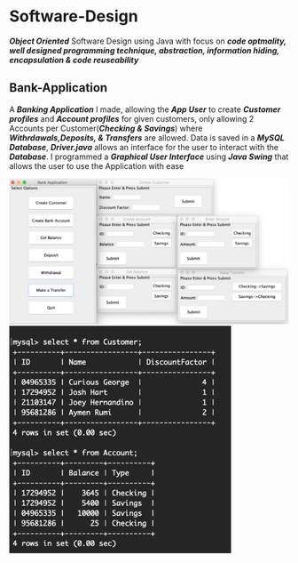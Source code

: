 # Software-Design

**_Object Oriented_** Software Design using Java with focus on **_code optmality, well designed programming technique, abstraction, information hiding, encapsulation & code reuseability_**



## Bank-Application

A **_Banking Application_** I made, allowing the **_App User_** to create **_Customer profiles_** and **_Account profiles_** for given customers, only allowing 2 Accounts per Customer(**_Checking & Savings_**) where **_Withrdawals,Deposits, & Transfers_** are allowed. Data is saved in a **_MySQL Database_**, **_Driver.java_** allows an interface for the user to interact with the **_Database_**. I programmed a **_Graphical User Interface_** using **_Java Swing_** that allows the user to use the Application with ease

<img src="GUI.png" alt="GUI" width="600"/>
<img src="SQL.png" alt="SQL" width="400"/>

